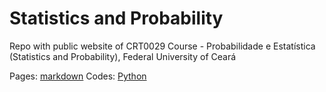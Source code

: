# Statistics and Probability

Repo with public website of CRT0029 Course - Probabilidade e Estatística (Statistics and Probability), Federal University of Ceará

Pages: [markdown](https://www.markdownguide.org/getting-started)
Codes: [Python](https://www.python.org/)
